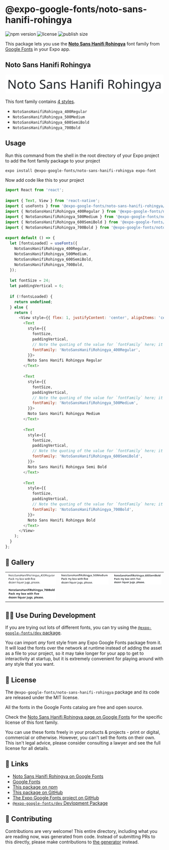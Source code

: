 # @expo-google-fonts/noto-sans-hanifi-rohingya

![npm version](https://flat.badgen.net/npm/v/@expo-google-fonts/noto-sans-hanifi-rohingya)
![license](https://flat.badgen.net/github/license/expo/google-fonts)
![publish size](https://flat.badgen.net/packagephobia/install/@expo-google-fonts/noto-sans-hanifi-rohingya)

This package lets you use the [**Noto Sans Hanifi Rohingya**](https://fonts.google.com/specimen/Noto+Sans+Hanifi+Rohingya) font family from [Google Fonts](https://fonts.google.com/) in your Expo app.

## Noto Sans Hanifi Rohingya

![Noto Sans Hanifi Rohingya](./font-family.png)

This font family contains [4 styles](#-gallery).

- `NotoSansHanifiRohingya_400Regular`
- `NotoSansHanifiRohingya_500Medium`
- `NotoSansHanifiRohingya_600SemiBold`
- `NotoSansHanifiRohingya_700Bold`

## Usage

Run this command from the shell in the root directory of your Expo project to add the font family package to your project
```sh
expo install @expo-google-fonts/noto-sans-hanifi-rohingya expo-font
```

Now add code like this to your project
```js
import React from 'react';

import { Text, View } from 'react-native';
import { useFonts } from '@expo-google-fonts/noto-sans-hanifi-rohingya/useFonts';
import { NotoSansHanifiRohingya_400Regular } from '@expo-google-fonts/noto-sans-hanifi-rohingya/400Regular';
import { NotoSansHanifiRohingya_500Medium } from '@expo-google-fonts/noto-sans-hanifi-rohingya/500Medium';
import { NotoSansHanifiRohingya_600SemiBold } from '@expo-google-fonts/noto-sans-hanifi-rohingya/600SemiBold';
import { NotoSansHanifiRohingya_700Bold } from '@expo-google-fonts/noto-sans-hanifi-rohingya/700Bold';

export default () => {
  let [fontsLoaded] = useFonts({
    NotoSansHanifiRohingya_400Regular,
    NotoSansHanifiRohingya_500Medium,
    NotoSansHanifiRohingya_600SemiBold,
    NotoSansHanifiRohingya_700Bold,
  });

  let fontSize = 24;
  let paddingVertical = 6;

  if (!fontsLoaded) {
    return undefined;
  } else {
    return (
      <View style={{ flex: 1, justifyContent: 'center', alignItems: 'center' }}>
        <Text
          style={{
            fontSize,
            paddingVertical,
            // Note the quoting of the value for `fontFamily` here; it expects a string!
            fontFamily: 'NotoSansHanifiRohingya_400Regular',
          }}>
          Noto Sans Hanifi Rohingya Regular
        </Text>

        <Text
          style={{
            fontSize,
            paddingVertical,
            // Note the quoting of the value for `fontFamily` here; it expects a string!
            fontFamily: 'NotoSansHanifiRohingya_500Medium',
          }}>
          Noto Sans Hanifi Rohingya Medium
        </Text>

        <Text
          style={{
            fontSize,
            paddingVertical,
            // Note the quoting of the value for `fontFamily` here; it expects a string!
            fontFamily: 'NotoSansHanifiRohingya_600SemiBold',
          }}>
          Noto Sans Hanifi Rohingya Semi Bold
        </Text>

        <Text
          style={{
            fontSize,
            paddingVertical,
            // Note the quoting of the value for `fontFamily` here; it expects a string!
            fontFamily: 'NotoSansHanifiRohingya_700Bold',
          }}>
          Noto Sans Hanifi Rohingya Bold
        </Text>
      </View>
    );
  }
};

```

## 🔡 Gallery


||||
|-|-|-|
|![NotoSansHanifiRohingya_400Regular](.//400Regular/NotoSansHanifiRohingya_400Regular.ttf.png)|![NotoSansHanifiRohingya_500Medium](.//500Medium/NotoSansHanifiRohingya_500Medium.ttf.png)|![NotoSansHanifiRohingya_600SemiBold](.//600SemiBold/NotoSansHanifiRohingya_600SemiBold.ttf.png)||
|![NotoSansHanifiRohingya_700Bold](.//700Bold/NotoSansHanifiRohingya_700Bold.ttf.png)||||


## 👩‍💻 Use During Development

If you are trying out lots of different fonts, you can try using the [`@expo-google-fonts/dev` package](https://github.com/freeboub/google-fonts/tree/master/font-packages/dev#readme).

You can import *any* font style from any Expo Google Fonts package from it. It will load the fonts
over the network at runtime instead of adding the asset as a file to your project, so it may take longer
for your app to get to interactivity at startup, but it is extremely convenient
for playing around with any style that you want.

## 📖 License

The `@expo-google-fonts/noto-sans-hanifi-rohingya` package and its code are released under the MIT license.

All the fonts in the Google Fonts catalog are free and open source.

Check the [Noto Sans Hanifi Rohingya page on Google Fonts](https://fonts.google.com/specimen/Noto+Sans+Hanifi+Rohingya) for the specific license of this font family.

You can use these fonts freely in your products & projects - print or digital, commercial or otherwise. However, you can't sell the fonts on their own. This isn't legal advice, please consider consulting a lawyer and see the full license for all details.

## 🔗 Links

- [Noto Sans Hanifi Rohingya on Google Fonts](https://fonts.google.com/specimen/Noto+Sans+Hanifi+Rohingya)
- [Google Fonts](https://fonts.google.com/)
- [This package on npm](https://www.npmjs.com/package/@expo-google-fonts/noto-sans-hanifi-rohingya)
- [This package on GitHub](https://github.com/freeboub/google-fonts/tree/master/font-packages/noto-sans-hanifi-rohingya)
- [The Expo Google Fonts project on GitHub](https://github.com/freeboub/google-fonts)
- [`@expo-google-fonts/dev` Devlopment Package](https://github.com/freeboub/google-fonts/tree/master/font-packages/dev)

## 🤝 Contributing

Contributions are very welcome! This entire directory, including what you are reading now, was generated from code. Instead of submitting PRs to this directly, please make contributions to [the generator](https://github.com/freeboub/google-fonts/tree/master/packages/generator) instead.
